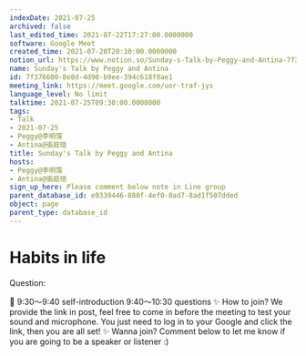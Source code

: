 ```yaml
---
indexDate: 2021-07-25
archived: false
last_edited_time: 2021-07-22T17:27:00.0000000
software: Google Meet
created_time: 2021-07-20T20:10:00.0000000
notion_url: https://www.notion.so/Sunday-s-Talk-by-Peggy-and-Antina-7f3766008e8d4d90b9ee394c618f0ae1
name: Sunday's Talk by Peggy and Antina
id: 7f376600-8e8d-4d90-b9ee-394c618f0ae1
meeting_link: https://meet.google.com/uor-traf-jys
language_level: No limit
talktime: 2021-07-25T09:30:00.0000000
tags:
- Talk
- 2021-07-25
- Peggy@李明霈
- Antina@張庭瑄
title: Sunday's Talk by Peggy and Antina
hosts:
- Peggy@李明霈
- Antina@張庭瑄
sign_up_here: Please comment below note in Line group
parent_database_id: e9339446-880f-4ef0-8ad7-8ad1f507dded
object: page
parent_type: database_id
---
```


# Habits in life
Question:
   
   
   
   
   
📅
9:30～9:40 self-introduction
9:40～10:30 questions
✨
How to join?
We provide the link in post, feel free to come in before the meeting to test your sound and microphone. You just need to log in to your Google and click the link, then you are all set!
✨
Wanna join?
Comment below to let me know if you are going to be a speaker or listener :)


